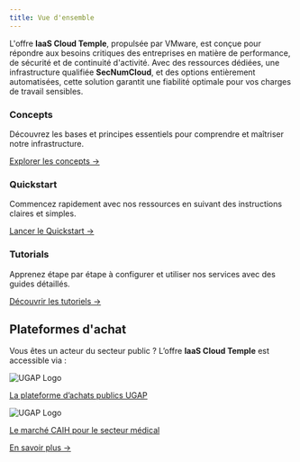 ```yaml
---
title: Vue d'ensemble
---
```


L'offre **IaaS Cloud Temple**, propulsée par VMware, est conçue pour répondre aux besoins critiques des entreprises en matière de performance, de sécurité et de continuité d'activité. Avec des ressources dédiées, une infrastructure qualifiée **SecNumCloud**, et des options entièrement automatisées, cette solution garantit une fiabilité optimale pour vos charges de travail sensibles.

<div className="card-grid">
  <div className="card">
    <h3>Concepts</h3>
    <p>Découvrez les bases et principes essentiels pour comprendre et maîtriser notre infrastructure.</p>
    <a href="iaas_vmware/concepts" className="card-link">Explorer les concepts &rarr;</a>
  </div>
  <div className="card">
    <h3>Quickstart</h3>
    <p>Commencez rapidement avec nos ressources en suivant des instructions claires et simples.</p>
    <a href="iaas_vmware/quickstart" className="card-link">Lancer le Quickstart &rarr;</a>
  </div>
    <div className="card">
    <h3>Tutorials</h3>
    <p>Apprenez étape par étape à configurer et utiliser nos services avec des guides détaillés.</p>
    <a href="iaas_vmware/tutorials" className="card-link">Découvrir les tutoriels &rarr;</a>
  </div>
</div>

## Plateformes d'achat

<div className="purchase-platforms">
  <p>Vous êtes un acteur du secteur public ? L’offre <strong>IaaS Cloud Temple</strong> est accessible via :</p>

  <div className="platform-card">
    <img src="https://www.medgest.fr/wp-content/uploads/sites/2/2021/09/nouveau-logo-ugap-2021.png" alt="UGAP Logo" className="platform-logo" />
    <p>
      <a href="https://cloudtour.capgemini.fr/partenaires/cloud-temple" target="_blank" rel="noopener noreferrer">
        La plateforme d’achats publics UGAP
      </a>
    </p>
  </div>

  <div className="platform-card">
      <img src="https://i0.wp.com/www.activus-software.fr/wp-content/uploads/2022/09/20221212-GRP-CAIH-BC.png?fit=1300%2C827&ssl=1" alt="UGAP Logo" className="platform-logo" />
    <p>
      <a href="https://www.caih-sante.org" target="_blank" rel="noopener noreferrer">
        Le marché CAIH pour le secteur médical
      </a>
    </p>
  </div>

  <a href="https://www.cloud-temple.com/cloud-souverain-disponible-via-lugap/" target="_blank" rel="noopener noreferrer" className="learn-more-link">
    En savoir plus &rarr;
  </a>
</div>
